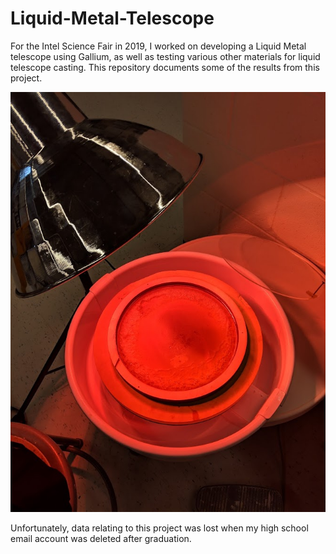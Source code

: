 # Liquid-Metal-Telescope
For the Intel Science Fair in 2019, I worked on developing a Liquid Metal telescope using Gallium, as well as testing various other materials for liquid telescope casting. This repository documents some of the results from this project. 

![Liquid Telescope Test](https://github.com/kpiper00/Liquid-Metal-Telescope/blob/main/Liquid%20Telescope%20Design/Acryllic_Telescope_Manufacturing.jpg)

Unfortunately, data relating to this project was lost when my high school email account was deleted after graduation. 
